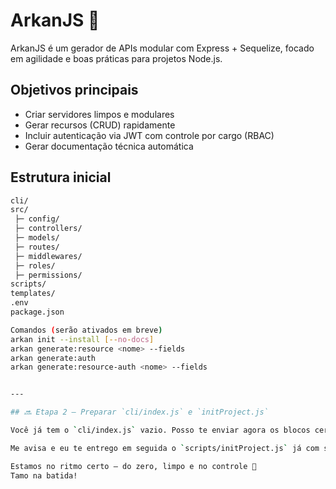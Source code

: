 # ArkanJS 🚀

ArkanJS é um gerador de APIs modular com Express + Sequelize, focado em agilidade e boas práticas para projetos Node.js.

## Objetivos principais
- Criar servidores limpos e modulares
- Gerar recursos (CRUD) rapidamente
- Incluir autenticação via JWT com controle por cargo (RBAC)
- Gerar documentação técnica automática

## Estrutura inicial
```bash
cli/
src/
 ├─ config/
 ├─ controllers/
 ├─ models/
 ├─ routes/
 ├─ middlewares/
 ├─ roles/
 ├─ permissions/
scripts/
templates/
.env
package.json

Comandos (serão ativados em breve)
arkan init --install [--no-docs]
arkan generate:resource <nome> --fields
arkan generate:auth
arkan generate:resource-auth <nome> --fields


---

## 🔜 Etapa 2 — Preparar `cli/index.js` e `initProject.js`

Você já tem o `cli/index.js` vazio. Posso te enviar agora os blocos certos pra inicializar o projeto com `arkan init --install`, incluindo a criação automática de arquivos, documentação e dependências.

Me avisa e eu te entrego em seguida o `scripts/initProject.js` já com suporte à flag `--no-docs` e estrutura pronta pra iniciar o servidor.

Estamos no ritmo certo — do zero, limpo e no controle 🎯  
Tamo na batida!